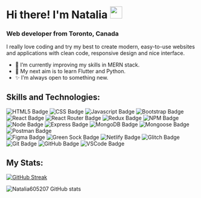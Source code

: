 # Hi there! I'm Natalia <img src="https://github.com/blackcater/blackcater/raw/main/images/Hi.gif" height="32"/>

### Web developer from Toronto, Canada

I really love coding and try my best to create modern, easy-to-use websites and applications with clean code, responsive design and nice interface.

- :seedling: I’m currently improving my skills in MERN stack.
- :dart: My next aim is to learn Flutter and Python.
- :sparkles: I’m always open to something new.

## Skills and Technologies:

<div>
  <img src="https://img.shields.io/badge/HTML5-E34F26?style=for-the-badge&logo=html5&logoColor=white" alt="HTML5 Badge"/>
  <img src="https://img.shields.io/badge/CSS3-1572B6?style=for-the-badge&logo=css3&logoColor=white" alt="CSS Badge"/>
  <img src="https://img.shields.io/badge/JavaScript-323330?style=for-the-badge&logo=javascript&logoColor=F7DF1E" alt="Javascript Badge"/>
  <img src="https://img.shields.io/badge/Bootstrap-563D7C?style=for-the-badge&logo=bootstrap&logoColor=white" alt="Bootstrap Badge"/>
  <img src="https://img.shields.io/badge/React-20232A?style=for-the-badge&logo=react&logoColor=61DAFB" alt="React Badge"/>
  <img src="https://img.shields.io/badge/React_Router-CA4245?style=for-the-badge&logo=react-router&logoColor=white" alt="React Router Badge"/>
  <img src="https://img.shields.io/badge/Redux-593D88?style=for-the-badge&logo=redux&logoColor=white" alt="Redux Badge"/>
  <img src="https://img.shields.io/badge/NPM-%23CB3837.svg?style=for-the-badge&logo=npm&logoColor=white" alt="NPM Badge"/>
</div>

<div>
  <img src="https://img.shields.io/badge/node.js-5FA04E?style=for-the-badge&logo=node.js&logoColor=white" alt="Node Badge"/>
  <img src="https://img.shields.io/badge/express.js-000000?style=for-the-badge&logo=express&logoColor=white" alt="Express Badge"/>
  <img src="https://img.shields.io/badge/MongoDB-47A248?style=for-the-badge&logo=mongodb&logoColor=white" alt="MongoDB Badge"/>
  <img src="https://img.shields.io/badge/Mongoose-880000?style=for-the-badge&logo=mongoose&logoColor=white" alt="Mongoose Badge"/>
  <img src="https://img.shields.io/badge/Postman-FF6C37?style=for-the-badge&logo=postman&logoColor=white" alt="Postman Badge"/>
</div>

<div>
  <img src="https://img.shields.io/badge/Figma-F24E1E?style=for-the-badge&logo=figma&logoColor=white" alt="Figma Badge"/>
  <img src="https://img.shields.io/badge/green%20sock-88CE02?style=for-the-badge&logo=greensock&logoColor=white" alt="Green Sock Badge"/>
  <img src="https://img.shields.io/badge/netlify-00C7B7?style=for-the-badge&logo=netlify&logoColor=black" alt="Netlify Badge"/>
  <img src="https://img.shields.io/badge/glitch-%233333FF.svg?style=for-the-badge&logo=glitch&logoColor=white" alt="Glitch Badge"/> 
  <img src="https://img.shields.io/badge/git-f34f29?style=for-the-badge&logo=git&logoColor=white" alt="Git Badge"/>
  <img src="https://img.shields.io/badge/github-%23121011.svg?style=for-the-badge&logo=github&logoColor=white" alt="GitHub Badge"/>
  <img src="https://img.shields.io/badge/Visual%20Studio%20Code-0078d7.svg?style=for-the-badge&logo=visual-studio-code&logoColor=white" alt="VSCode Badge"/>
</div>

## My Stats:

[![GitHub Streak](http://github-readme-streak-stats.herokuapp.com?user=Natalia605207&theme=white&background=fbfbfb)](https://git.io/streak-stats)

![Natalia605207 GitHub stats](https://github-readme-stats-git-masterrstaa-rickstaa.vercel.app/api/top-langs/?username=Natalia605207&show_icons=true) 

  

